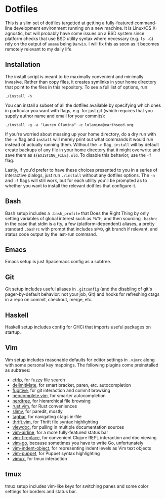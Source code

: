 Dotfiles
========

This is a slim set of dotfiles targetted at getting a fully-featured command-line development environment running on a new machine. It is Linux/OS X-agnostic, but will probably have some issues on a BSD system since platform checks that use BSD utility syntax where necessary (e.g. `ls -G`) rely on the output of `uname` being `Darwin`. I will fix this as soon as it becomes remotely relevant to my daily life.

Installation
------------

The install script is meant to be maximally convenient and minimally invasive. Rather than copy files, it creates symlinks in your home directory that point to the files in this repository. To see a full list of options, run:

    ./install -h

You can install a subset of all the dotfiles available by specifying which ones in particular you want with flags, e.g. for just git (which requires that you supply author name and email for your commits):

    ./install -g -a "Lauren Olamina" -e lolamina@earthseed.org

If you're worried about messing up your home directory, do a dry run with the `-n` flag and `install` will merely print out what commands it would run instead of actually running them. Without the `-n` flag, `install` will by default create backups of any file in your home directory that it might overwrite and save them as `${EXISTING_FILE}.old`. To disable this behavior, use the `-f` flag.

Lastly, if you'd prefer to have these choices presented to you in a series of interactive dialogs, just run `./install` without any dotfiles options. The `-n` and `-f` flags will still work, but for each utility you'll be prompted as to whether you want to install the relevant dotfiles that configure it.

Bash
----

Bash setup includes a `.bash_profile` that Does the Right Thing by only setting variables of global interest such as `PATH`, and then sourcing `.bashrc` in the case that stdin is a tty, a few (platform-dependent) aliases, a pretty standard `.bashrc` with prompt that includes `$PWD`, git branch if relevant, and status code output by the last-run command.

Emacs
-----

Emacs setup is just Spacemacs config as a subtree.

Git
---

Git setup includes useful aliases in `.gitconfig` (and the disabling of git's pager-by-default behavior: not your job, Git) and hooks for refreshing ctags in a repo on commit, checkout, merge, etc.

Haskell
-------

Haskell setup includes config for GHCi that imports useful packages on startup.

Vim
---

Vim setup includes reasonable defaults for editor settings in `.vimrc` along with some personal key mappings. The following plugins come preinstalled as subtrees:
 - [ctrlp](https://github.com/ctrlpvim/ctrlp.vim), for fuzzy file search
 - [delimitMate](https://github.com/Raimondi/delimitMate), for smart bracket, paren, etc. autocompletion
 - [fugitive](https://github.com/tpope/vim-fugitive), for git interaction and commit browsing
 - [neocomplete.vim](https://github.com/Shougo/neocomplete.vim), for smarter autocompletion
 - [nerdtree](https://github.com/scrooloose/nerdtree), for hierarchical file browsing
 - [rust.vim](https://github.com/rust-lang/rust.vim), for Rust conveniences
 - [slimv](https://github.com/kovisoft/slimv), for paredit, mostly
 - [tagbar](https://github.com/majutsushi/tagbar), for navigating ctags in-file
 - [thrift.vim](https://github.com/solarnz/thrift.vim), for Thrift file syntax highlighting
 - [viewdoc](https://github.com/powerman/vim-plugin-viewdoc), for pulling in multiple documentation sources
 - [vim-airline](https://github.com/vim-airline/vim-airline), for a more fully-featured status bar
 - [vim-fireplace](https://github.com/tpope/vim-fireplace), for convenient Clojure REPL interaction and doc viewing
 - [vim-go](https://github.com/fatih/vim-go), because sometimes you have to write Go, unfortunately
 - [vim-indent-object](https://github.com/michaeljsmith/vim-indent-object), for representing indent levels as Vim text objects
 - [vim-puppet](https://github.com/rodjek/vim-puppet), for Puppet syntax highlighting
 - [vimux](https://github.com/benmills/vimux), for tmux interaction

tmux
----

tmux setup includes vim-like keys for switching panes and some color settings for borders and status bar.
